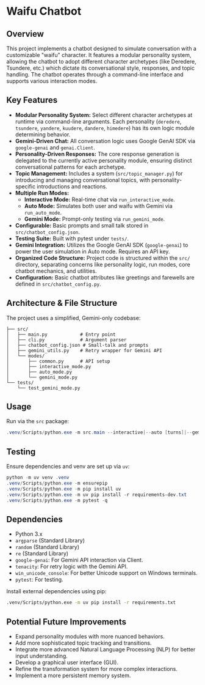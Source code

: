 # Waifu Chatbot

## Overview

This project implements a chatbot designed to simulate conversation with a customizable "waifu" character. It features a modular personality system, allowing the chatbot to adopt different character archetypes (like Deredere, Tsundere, etc.) which dictate its conversational style, responses, and topic handling. The chatbot operates through a command-line interface and supports various interaction modes.

## Key Features

*   **Modular Personality System:** Select different character archetypes at runtime via command-line arguments. Each personality (`deredere`, `tsundere`, `yandere`, `kuudere`, `dandere`, `himedere`) has its own logic module determining behavior.
*   **Gemini-Driven Chat:** All conversation logic uses Google GenAI SDK via `google-genai` and `genai.Client`.
*   **Personality-Driven Responses:** The core response generation is delegated to the currently active personality module, ensuring distinct conversational patterns for each archetype.
*   **Topic Management:** Includes a system (`src/topic_manager.py`) for introducing and managing conversational topics, with personality-specific introductions and reactions.
*   **Multiple Run Modes:**
    *   **Interactive Mode:** Real-time chat via `run_interactive_mode`.
    *   **Auto Mode:** Simulates both user and waifu with Gemini via `run_auto_mode`.
    *   **Gemini Mode:** Prompt-only testing via `run_gemini_mode`.
*   **Configurable:** Basic prompts and small talk stored in `src/chatbot_config.json`.
*   **Testing Suite:** Built with pytest under `tests/`.
*   **Gemini Integration:** Utilizes the Google GenAI SDK (`google-genai`) to power the user simulation in Auto mode. Requires an API key.
*   **Organized Code Structure:** Project code is structured within the `src/` directory, separating concerns like personality logic, run modes, core chatbot mechanics, and utilities.
*   **Configuration:** Basic chatbot attributes like greetings and farewells are defined in `src/chatbot_config.py`.

## Architecture & File Structure

The project uses a simplified, Gemini-only codebase:

```
├── src/
│   ├── main.py            # Entry point
│   ├── cli.py             # Argument parser
│   ├── chatbot_config.json # Small-talk and prompts
│   ├── gemini_utils.py    # Retry wrapper for Gemini API
│   └── modes/
│       ├── common.py      # API setup
│       ├── interactive_mode.py
│       ├── auto_mode.py
│       └── gemini_mode.py
└── tests/
    └── test_gemini_mode.py
```

## Usage

Run via the `src` package:

```powershell
.venv/Scripts/python.exe -m src.main --interactive|--auto [turns]|--gemini [--personality <type>] [--waifu_name <name>] [--debug]
```

## Testing

Ensure dependencies and venv are set up via `uv`:

```powershell
python -m uv venv .venv
.venv/Scripts/python.exe -m ensurepip
.venv/Scripts/python.exe -m pip install uv
.venv/Scripts/python.exe -m uv pip install -r requirements-dev.txt
.venv/Scripts/python.exe -m pytest -q
```

## Dependencies

*   Python 3.x
*   `argparse` (Standard Library)
*   `random` (Standard Library)
*   `re` (Standard Library)
*   `google-genai`: For Gemini API interaction via Client.
*   `tenacity`: For retry logic with the Gemini API.
*   `win_unicode_console`: For better Unicode support on Windows terminals.
*   `pytest`: For testing.

Install external dependencies using pip:

```bash
.venv/Scripts/python.exe -m uv pip install -r requirements.txt
```

## Potential Future Improvements

*   Expand personality modules with more nuanced behaviors.
*   Add more sophisticated topic tracking and transitions.
*   Integrate more advanced Natural Language Processing (NLP) for better input understanding.
*   Develop a graphical user interface (GUI).
*   Refine the transformation system for more complex interactions.
*   Implement a more persistent memory system.
